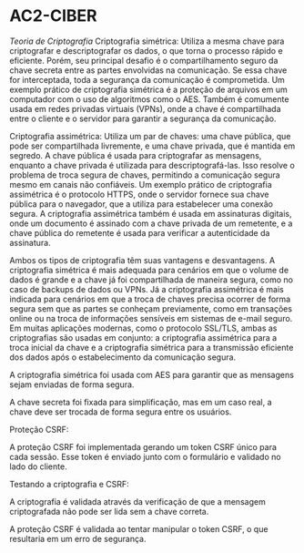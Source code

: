 # AC2-CIBER
*Teoria de Criptografia*
Criptografia simétrica: Utiliza a mesma chave para criptografar e descriptografar os dados, o que torna o processo rápido e eficiente. Porém, seu principal desafio é o compartilhamento seguro da chave secreta entre as partes envolvidas na comunicação. Se essa chave for interceptada, toda a segurança da comunicação é comprometida. Um exemplo prático de criptografia simétrica é a proteção de arquivos em um computador com o uso de algoritmos como o AES. Também é comumente usada em redes privadas virtuais (VPNs), onde a chave é compartilhada entre o cliente e o servidor para garantir a segurança da comunicação.

Criptografia assimétrica: Utiliza um par de chaves: uma chave pública, que pode ser compartilhada livremente, e uma chave privada, que é mantida em segredo. A chave pública é usada para criptografar as mensagens, enquanto a chave privada é utilizada para descriptografá-las. Isso resolve o problema de troca segura de chaves, permitindo a comunicação segura mesmo em canais não confiáveis. Um exemplo prático de criptografia assimétrica é o protocolo HTTPS, onde o servidor fornece sua chave pública para o navegador, que a utiliza para estabelecer uma conexão segura. A criptografia assimétrica também é usada em assinaturas digitais, onde um documento é assinado com a chave privada de um remetente, e a chave pública do remetente é usada para verificar a autenticidade da assinatura.

Ambos os tipos de criptografia têm suas vantagens e desvantagens. A criptografia simétrica é mais adequada para cenários em que o volume de dados é grande e a chave já foi compartilhada de maneira segura, como no caso de backups de dados ou VPNs. Já a criptografia assimétrica é mais indicada para cenários em que a troca de chaves precisa ocorrer de forma segura sem que as partes se conheçam previamente, como em transações online ou na troca de informações sensíveis em sistemas de e-mail seguro. Em muitas aplicações modernas, como o protocolo SSL/TLS, ambas as criptografias são usadas em conjunto: a criptografia assimétrica para a troca inicial da chave e a criptografia simétrica para a transmissão eficiente dos dados após o estabelecimento da comunicação segura.

A criptografia simétrica foi usada com AES para garantir que as mensagens sejam enviadas de forma segura.

A chave secreta foi fixada para simplificação, mas em um caso real, a chave deve ser trocada de forma segura entre os usuários.

Proteção CSRF:

A proteção CSRF foi implementada gerando um token CSRF único para cada sessão. Esse token é enviado junto com o formulário e validado no lado do cliente.

Testando a criptografia e CSRF:

A criptografia é validada através da verificação de que a mensagem criptografada não pode ser lida sem a chave correta.

A proteção CSRF é validada ao tentar manipular o token CSRF, o que resultaria em um erro de segurança.
